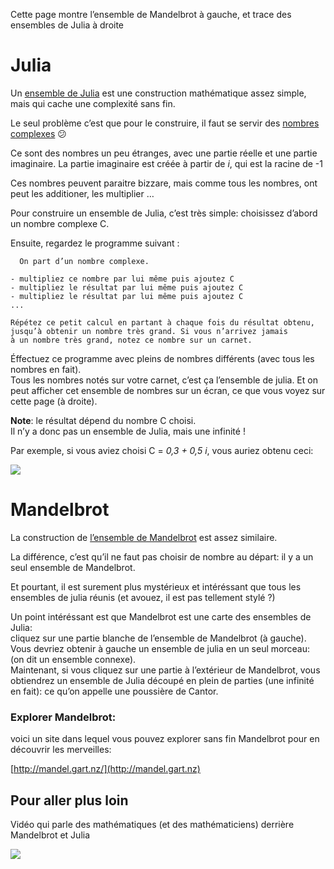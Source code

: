 Cette page montre l’ensemble de Mandelbrot à gauche, et trace des ensembles de Julia à droite

# Julia
Un [ensemble de Julia](https://fr.wikipedia.org/wiki/Ensemble_de_Julia) est une construction mathématique assez simple, mais qui cache une complexité sans fin.

Le seul problème c’est que pour le construire, il faut se servir des [nombres complexes](https://fr.wikipedia.org/wiki/Nombre_complexe) 😕

Ce sont des nombres un peu étranges, avec une partie réelle et une partie imaginaire. La partie imaginaire est créée à partir de *i*, qui est la racine de -1<br>

Ces nombres peuvent paraitre bizzare, mais comme tous les nombres, ont peut les additioner, les multiplier …

Pour construire un ensemble de Julia, c’est très simple:
choisissez d’abord un nombre complexe C.

Ensuite, regardez le programme suivant :

```
  On part d’un nombre complexe.

- multipliez ce nombre par lui même puis ajoutez C
- multipliez le résultat par lui même puis ajoutez C
- multipliez le résultat par lui même puis ajoutez C
...

Répétez ce petit calcul en partant à chaque fois du résultat obtenu,
jusqu’à obtenir un nombre très grand. Si vous n’arrivez jamais
à un nombre très grand, notez ce nombre sur un carnet.

```

Éffectuez ce programme avec pleins de nombres différents (avec tous les nombres en fait).<br> 
Tous les nombres notés sur votre carnet, c’est ça l’ensemble de julia. Et on peut afficher cet ensemble de nombres sur un écran, ce que vous voyez sur cette page (à droite).

**Note**: le résultat dépend du nombre C choisi.<br>
Il n’y a donc pas un ensemble de Julia, mais une infinité !

Par exemple, si vous aviez choisi C = *0,3 + 0,5 i*, vous auriez obtenu ceci:

![](https://upload.wikimedia.org/wikipedia/commons/thumb/a/a8/Julia_%28Fractal%29.png/154px-Julia_%28Fractal%29.png)

# Mandelbrot

La construction de [l’ensemble de Mandelbrot](https://fr.wikipedia.org/wiki/Ensemble_de_Mandelbrot) est assez similaire.

La différence, c’est qu’il ne faut pas choisir de nombre au départ: il y a un seul ensemble de Mandelbrot.

Et pourtant, il est surement plus mystérieux et intéréssant que tous les ensembles de julia réunis (et avouez, il est pas tellement stylé ?)

Un point intéréssant est que Mandelbrot est une carte des ensembles de Julia:<br>
cliquez sur une partie blanche de l’ensemble de Mandelbrot (à gauche). Vous devriez obtenir à gauche un ensemble de julia en un seul morceau: (on dit un ensemble connexe).<br>
Maintenant, si vous cliquez sur une partie à l’extérieur de Mandelbrot, vous obtiendrez un ensemble de Julia découpé en plein de parties (une infinité en fait): ce qu’on appelle une poussière de Cantor.


### Explorer Mandelbrot:
voici un site dans lequel vous pouvez explorer sans fin Mandelbrot pour en découvrir les merveilles:

[http://mandel.gart.nz/](http://mandel.gart.nz)


## Pour aller plus loin

Vidéo qui parle des mathématiques (et des mathématiciens) derrière Mandelbrot et Julia

[![](https://img.youtube.com/vi/Y4ICbYtBGzA/0.jpg)](https://www.youtube.com/watch?v=Y4ICbYtBGzA)
